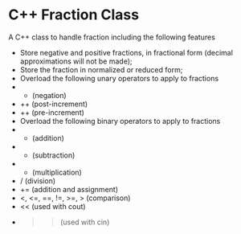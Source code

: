 # C++ Fraction Class

A C++ class to handle fraction including the following features
- Store negative and positive fractions, in fractional form (decimal approximations will not be made);
- Store the fraction in normalized or reduced form;
- Overload the following unary operators to apply to fractions
-   - (negation)
-   ++ (post-increment)
-   ++ (pre-increment)
- Overload the following binary operators to apply to fractions
-   + (addition)
-   - (subtraction)
-   * (multiplication)
-   / (division)
-   += (addition and assignment)
-   <, <=, ==, !=, >=, > (comparison)
-   << (used with cout)
-   >> (used with cin)
